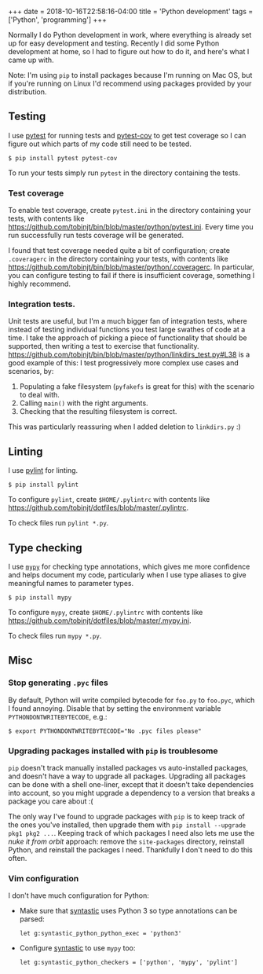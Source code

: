 +++
date = 2018-10-16T22:58:16-04:00
title = 'Python development'
tags = ['Python', 'programming']
+++

Normally I do Python development in work, where everything is already set up for
easy development and testing.  Recently I did some Python development at home,
so I had to figure out how to do it, and here's what I came up with.

Note: I'm using `pip` to install packages because I'm running on Mac OS, but if
you're running on Linux I'd recommend using packages provided by your
distribution.

## Testing

I use [pytest](https://docs.pytest.org/) for running tests and
[pytest-cov](https://pypi.python.org/pypi/pytest-cov) to get test coverage so I
can figure out which parts of my code still need to be tested.

```shell
$ pip install pytest pytest-cov
```

To run your tests simply run `pytest` in the directory containing the tests.

### Test coverage

To enable test coverage, create `pytest.ini` in the directory containing your
tests, with contents like
<https://github.com/tobinjt/bin/blob/master/python/pytest.ini>.  Every time you
run successfully run tests coverage will be generated.

I found that test coverage needed quite a bit of configuration; create
`.coveragerc` in the directory containing your tests, with contents like
<https://github.com/tobinjt/bin/blob/master/python/.coveragerc>.  In particular,
you can configure testing to fail if there is insufficient coverage, something I
highly recommend.

### Integration tests.

Unit tests are useful, but I'm a much bigger fan of integration tests, where
instead of testing individual functions you test large swathes of code at a
time.  I take the approach of picking a piece of functionality that should be
supported, then writing a test to exercise that functionality.
<https://github.com/tobinjt/bin/blob/master/python/linkdirs_test.py#L38> is a
good example of this: I test progressively more complex use cases and scenarios,
by:

1. Populating a fake filesystem (`pyfakefs` is great for this) with the scenario
   to deal with.
1. Calling `main()` with the right arguments.
1. Checking that the resulting filesystem is correct.

This was particularly reassuring when I added deletion to `linkdirs.py` :)

## Linting

I use [pylint](https://www.pylint.org/) for linting.

```shell
$ pip install pylint
```

To configure `pylint`, create `$HOME/.pylintrc` with contents like
<https://github.com/tobinjt/dotfiles/blob/master/.pylintrc>.

To check files run `pylint *.py`.

## Type checking

I use [`mypy`](https://mypy.readthedocs.io/en/latest/index.html) for checking
type annotations, which gives me more confidence and helps document my code,
particularly when I use type aliases to give meaningful names to parameter
types.

```shell
$ pip install mypy
```

To configure `mypy`, create `$HOME/.pylintrc` with contents like
<https://github.com/tobinjt/dotfiles/blob/master/.mypy.ini>.

To check files run `mypy *.py`.

## Misc

### Stop generating `.pyc` files

By default, Python will write compiled bytecode for `foo.py` to `foo.pyc`, which
I found annoying.  Disable that by setting the environment variable
`PYTHONDONTWRITEBYTECODE`, e.g.:

```shell
$ export PYTHONDONTWRITEBYTECODE="No .pyc files please"
```

### Upgrading packages installed with `pip` is troublesome

`pip` doesn't track manually installed packages vs auto-installed packages, and
doesn't have a way to upgrade all packages.  Upgrading all packages can be done
with a shell one-liner, except that it doesn't take dependencies into account,
so you might upgrade a dependency to a version that breaks a package you care
about :(

The only way I've found to upgrade packages with `pip` is to keep track of the
ones you've installed, then upgrade them with `pip install --upgrade pkg1 pkg2
...`.  Keeping track of which packages I need also lets me use the *nuke it from
orbit* approach: remove the `site-packages` directory, reinstall Python, and
reinstall the packages I need.  Thankfully I don't need to do this often.

### Vim configuration

I don't have much configuration for Python:

*   Make sure that [syntastic](https://github.com/vim-syntastic/syntastic) uses
    Python 3 so type annotations can be parsed:

    ```vim
    let g:syntastic_python_python_exec = 'python3'
    ```

*   Configure [syntastic](https://github.com/vim-syntastic/syntastic) to use
    `mypy` too:

    ```vim
    let g:syntastic_python_checkers = ['python', 'mypy', 'pylint']
    ```
